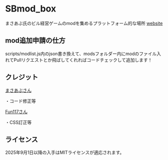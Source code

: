 # SBmod_box

まさあぶ氏のビル経営ゲームのmodを集めるプラットフォーム的な場所
[website](https://dmmo-com-jp.github.io/SBmod_box/index.html)
## mod追加申請の仕方
scripts/modlist.js内のjson書き換えて、modsフォルダー内にmodのファイル入れてPullリクエストとか飛ばしてくれればコードチェックして追加します！
## クレジット
[まさあぶさん](https://github.com/Masaabu)

・コード修正等

[Fun117さん](https://github.com/Fun117)

・CSS訂正等

## ライセンス
2025年9月1日以降の入手はMITライセンスが適応されます。

